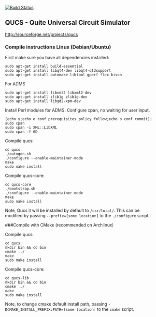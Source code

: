 [![Build Status](https://travis-ci.org/Qucs/qucs.svg?branch=master)](https://travis-ci.org/Qucs/qucs)

## QUCS - Quite Universal Circuit Simulator

<http://sourceforge.net/projects/qucs>

### Compile instructions Linux (Debian/Ubuntu)

First make sure you have all dependencies installed:

    sudo apt-get install build-essential
    sudo apt-get install libqt4-dev libqt4-qt3support
    sudo apt-get install automake libtool gperf flex bison

For ADMS

    sudo apt-get install libxml2 libxml2-dev
    sudo apt-get install zlib1g zlib1g-dev
    sudo apt-get install libgd2-xpm-dev

Install Perl modules for ADMS. Configure cpan, no waiting for user input.

    (echo y;echo o conf prerequisites_policy follow;echo o conf commit)| sudo cpan
    sudo cpan -i XML::LibXML
    sudo cpan -f GD

Compile qucs:

    cd qucs
    ./autogen.sh
    ./configure --enable-maintainer-mode
    make
    sudo make install

Compile qucs-core:

    cd qucs-core
    ./bootstrap.sh
    ./configure --enable-maintainer-mode
    make
    sudo make install

Note, Qucs it will be installed by default to `/usr/local/`. This can be modified by passing `--prefix=[some location]` to the `./configure` script.

###Compile with CMake (recommended on Archlinux)

Compile qucs:

    cd qucs
    mkdir bin && cd bin
    cmake ../
    make
    sudo make install

Compile qucs-core:

    cd qucs-lib
    mkdir bin && cd bin
    cmake ../
    make
    sudo make install

Note, to change cmake default install path, passing `-DCMAKE_INSTALL_PREFIX:PATH=[some location]` to the `cmake` script.

